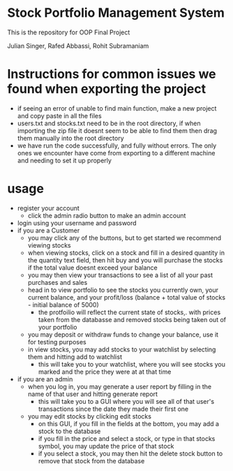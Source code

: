 # Stock Portfolio Management System

This is the repository for OOP Final Project

Julian Singer, Rafed Abbassi, Rohit Subramaniam

# Instructions for common issues we found when exporting the project
* if seeing an error of unable to find main function, make a new project and copy paste in all the files
* users.txt and stocks.txt need to be in the root directory, if when importing the zip file it doesnt seem to be able to find them then drag them manually into the root directory
* we have run the code successfully, and fully without errors. The only ones we encounter have come from exporting to a different machine and needing to set it up properly

# usage
* register your account
    * click the admin radio button to make an admin account
* login using your username and password
* if you are a Customer
    * you may click any of the buttons, but to get started we recommend viewing stocks
    * when viewing stocks, click on a stock and fill in a desired quantity in the quantity text field, then hit buy and you will purchase the stocks if the total value doesnt exceed your balance
    * you may then view your transactions to see a list of all your past purchases and sales
    * head in to view portfolio to see the stocks you currently own, your current balance, and your profit/loss (balance + total value of stocks - initial balance of 5000)
        * the protfoilio will reflect the current state of stocks,. with prices taken from the databasse and removed stocks being taken out of your portfolio
    * you may deposit or withdraw funds to change your balance, use it for testing purposes
    * in view stocks, you may add stocks to your watchlist by selecting them and hitting add to watchlist
        * this will take you to your watchlist, where you will see stocks you marked and the price they were at at that time
* if you are an admin
    * when you log in, you may generate a user report by filling in the name of that user and hitting generate report
        * this will take you to a GUI where you will see all of that user's transactions since the date they made their first one
    * you may edit stocks by clicking edit stocks
        * on this GUI, if you fill in the fields at the bottom, you may add a stock to the database
        * if you fill in the price and select a stock, or type in that stocks symbol, you may update the price of that stock
        * if you select a stock, you may then hit the delete stock button to remove that stock from the database